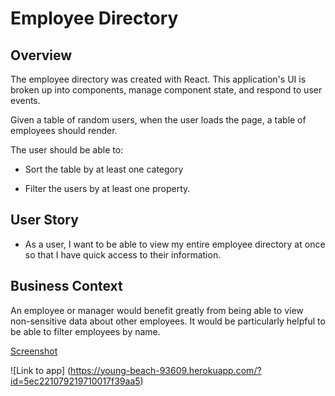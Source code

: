 # Employee Directory

## Overview

The employee directory was created with React. This application's UI is broken up into components, manage component state, and respond to user events.

Given a table of random users, when the user loads the page, a table of employees should render. 

The user should be able to:

  * Sort the table by at least one category

  * Filter the users by at least one property.

## User Story

* As a user, I want to be able to view my entire employee directory at once so that I have quick access to their information.

## Business Context

An employee or manager would benefit greatly from being able to view non-sensitive data about other employees. It would be particularly helpful to be able to filter employees by name.

[Screenshot]("./assets/img/ScreenShot.png")

![Link to app] (https://young-beach-93609.herokuapp.com/?id=5ec221079219710017f39aa5)
